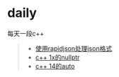# daily
每天一段c++

> * [使用rapidjson处理json格式](/src/json.cpp)
> * [c++ 1x的nullptr](/src/nullptr.cpp)
> * [c++ 14的auto](/src/auto.cpp)